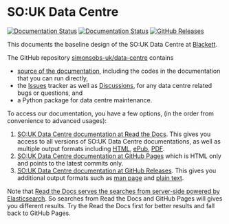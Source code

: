 # SO:UK Data Centre

[![Documentation Status](https://readthedocs.org/projects/souk-data-centre/badge/?version=latest)](https://souk-data-centre.readthedocs.io/en/latest/?badge=latest)
[![Documentation Status](https://github.com/simonsobs-uk/data-centre/workflows/GitHub%20Pages/badge.svg)](https://simonsobs-uk.github.io/data-centre)
[![GitHub Releases](https://img.shields.io/github/tag/simonsobs-uk/data-centre.svg?label=github+release)](https://github.com/simonsobs-uk/data-centre/releases)

<!-- ![GitHub Actions](https://github.com/simonsobs-uk/data-centre/workflows/Python%20package/badge.svg) -->

<!-- [![Supported versions](https://img.shields.io/pypi/pyversions/souk-data-centre.svg)](https://pypi.org/project/souk-data-centre) -->
<!-- [![Supported implementations](https://img.shields.io/pypi/implementation/souk-data-centre.svg)](https://pypi.org/project/souk-data-centre) -->
<!-- [![PyPI Wheel](https://img.shields.io/pypi/wheel/souk-data-centre.svg)](https://pypi.org/project/souk-data-centre) -->
<!-- [![PyPI Package latest release](https://img.shields.io/pypi/v/souk-data-centre.svg)](https://pypi.org/project/souk-data-centre) -->
<!-- [![Development Status](https://img.shields.io/pypi/status/souk-data-centre.svg)](https://pypi.python.org/pypi/souk-data-centre/) -->
<!-- [![Downloads](https://img.shields.io/pypi/dm/souk-data-centre.svg)](https://pypi.python.org/pypi/souk-data-centre/) -->
<!-- ![License](https://img.shields.io/pypi/l/souk-data-centre.svg) -->

This documents the baseline design of the SO:UK Data Centre at [Blackett](https://www.blackett.manchester.ac.uk).

The GitHub repository [simonsobs-uk/data-centre](https://github.com/simonsobs-uk/data-centre) contains

- [source of the documentation](https://github.com/simonsobs-uk/data-centre/tree/main/docs), including the codes in the documentation that you can run directly,
- the [Issues](https://github.com/simonsobs-uk/data-centre/issues) tracker as well as [Discussions](https://github.com/simonsobs-uk/data-centre/discussions), for any data centre related bugs or questions, and
- a Python package for data centre maintenance.

To access our documentation, you have a few options, (in the order from convenience to advanced usages):

1. [SO:UK Data Centre documentation at Read the Docs](https://souk-data-centre.readthedocs.io/en/latest/). This gives you access to all versions of SO:UK Data Centre documentations, as well as multiple output formats including [HTML](https://souk-data-centre.readthedocs.io/_/downloads/en/latest/htmlzip/), [ePub](https://souk-data-centre.readthedocs.io/_/downloads/en/latest/epub/), [PDF](https://souk-data-centre.readthedocs.io/_/downloads/en/latest/pdf/).
2. [SO:UK Data Centre documentation at GitHub Pages](https://simonsobs-uk.github.io/data-centre/) which is HTML only and points to the latest commits only.
3. [SO:UK Data Centre documentation at GitHub Releases](https://github.com/simonsobs-uk/data-centre/releases/latest). This gives you additional output formats such as [man page](https://github.com/simonsobs-uk/data-centre/releases/latest/download/soukdatacentre.1) and [plain text](https://github.com/simonsobs-uk/data-centre/releases/latest/download/soukdatacentre.txt).

Note that [Read the Docs serves the searches from server-side powered by Elasticsearch](https://docs.readthedocs.io/en/stable/server-side-search/index.html). So searches from Read the Docs and GitHub Pages will gives you different results. Try the Read the Docs first for better results and fall back to GitHub Pages.
